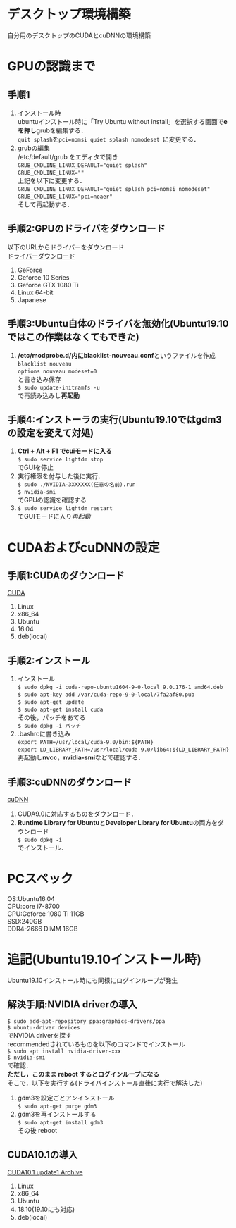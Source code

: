 デスクトップ環境構築
====
自分用のデスクトップのCUDAとcuDNNの環境構築
# GPUの認識まで
## 手順1
1. インストール時  
ubuntuインストール時に「Try Ubuntu without install」を選択する画面で**eを押し**grubを編集する．  
`quit splash`を`pci=nomsi quiet splash nomodeset `に変更する．  
2. grubの編集  
/etc/default/grub をエディタで開き  
    `GRUB_CMDLINE_LINUX_DEFAULT="quiet splash"`  
    `GRUB_CMDLINE_LINUX=""`  
上記を以下に変更する．  
    `GRUB_CMDLINE_LINUX_DEFAULT="quiet splash pci=nomsi nomodeset"`  
    `GRUB_CMDLINE_LINUX="pci=noaer"`  
そして再起動する．  
## 手順2:GPUのドライバをダウンロード
以下のURLからドライバーをダウンロード  
[ドライバーダウンロード](//www.nvidia.com/Download/index.aspx)  
1. GeForce  
2. Geforce 10 Series  
3. Geforce GTX 1080 Ti  
4. Linux 64-bit  
5. Japanese  
## 手順3:Ubuntu自体のドライバを無効化(Ubuntu19.10ではこの作業はなくてもできた)
1. **/etc/modprobe.d/**内に**blacklist-nouveau.conf**というファイルを作成  
    `blacklist nouveau`  
    `options nouveau modeset=0`  
と書き込み保存  
`$ sudo update-initramfs -u`  
で再読み込みし**再起動**
## 手順4:インストーラの実行(Ubuntu19.10ではgdm3の設定を変えて対処)
1. **Ctrl + Alt + F1 でcuiモードに入る**  
`$ sudo service lightdm stop`  
でGUIを停止  
2. 実行権限を付与した後に実行．  
`$ sudo ./NVIDIA-3XXXXXX(任意の名前).run`  
`$ nvidia-smi`  
でGPUの認識を確認する  
3. `$ sudo service lightdm restart`  
でGUIモードに入り*再起動*  

# CUDAおよびcuDNNの設定
## 手順1:CUDAのダウンロード
[CUDA](https://developer.nvidia.com/cuda-90-download-archive?target_os=Linux&target_arch=x86_64&target_distro=Ubuntu&target_version=1604&target_type=runfilelocal)  
1. Linux  
2. x86_64  
3. Ubuntu  
4. 16.04  
5. deb(local)  
## 手順2:インストール
1. インストール  
`$ sudo dpkg -i cuda-repo-ubuntu1604-9-0-local_9.0.176-1_amd64.deb`  
`$ sudo apt-key add /var/cuda-repo-9-0-local/7fa2af80.pub`  
`$ sudo apt-get update`  
`$ sudo apt-get install cuda`  
その後，パッチをあてる  
`$ sudo dpkg -i パッチ`  
2. .bashrcに書き込み  
    `export PATH=/usr/local/cuda-9.0/bin:${PATH}`  
    `export LD_LIBRARY_PATH=/usr/local/cuda-9.0/lib64:${LD_LIBRARY_PATH}`  
再起動し**nvcc**，**nvidia-smi**などで確認する．  
## 手順3:cuDNNのダウンロード
[cuDNN](https://developer.nvidia.com/rdp/cudnn-download)  
1. CUDA9.0に対応するものをダウンロード．  
2. **Runtime Library for Ubuntu**と**Developer Library for Ubuntu**の両方をダウンロード  
`$ sudo dpkg -i `  
でインストール．  
# PCスペック
OS:Ubuntu16.04  
CPU:core i7-8700  
GPU:Geforce 1080 Ti 11GB  
SSD:240GB  
DDR4-2666 DIMM 16GB  

# 追記(Ubuntu19.10インストール時)
Ubuntu19.10インストール時にも同様にログインループが発生  
## 解決手順:NVIDIA driverの導入  
`$ sudo add-apt-repository ppa:graphics-drivers/ppa`  
`$ ubuntu-driver devices`  
でNVIDIA driverを探す  
recommendedされているものを以下のコマンドでインストール  
`$ sudo apt install nvidia-driver-xxx`  
`$ nvidia-smi`  
で確認．  
**ただし，このまま reboot するとログインループになる**  
  そこで，以下を実行する(ドライバインストール直後に実行で解決した)  
1. gdm3を設定ごとアンインストール  
`$ sudo apt-get purge gdm3`  
2. gdm3を再インストールする  
`$ sudo apt-get install gdm3`  
その後 reboot  

## CUDA10.1の導入
[CUDA10.1 update1 Archive](https://developer.nvidia.com/cuda-10.1-download-archive-update1?target_os=Linux&target_arch=x86_64&target_distro=Ubuntu&target_version=1810&target_type=deblocal)  
1. Linux  
2. x86_64  
3. Ubuntu  
4. 18.10(19.10にも対応)  
5. deb(local)
